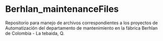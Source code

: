 # Berhlan_maintenanceFiles
Repositorio para manejo de archivos correspondientes a los proyectos de Automatización del departamento de mantenimiento en la fábrica Berhlan de Colombia - La tebaida, Q.
